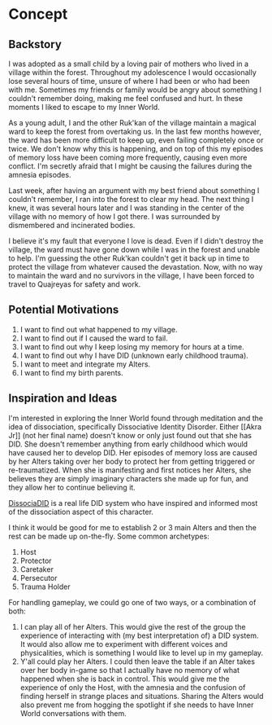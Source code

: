 # Concept

## Backstory

I was adopted as a small child by a loving pair of mothers who lived in a village within the forest. Throughout my adolescence I would occasionally lose several hours of time, unsure of where I had been or who had been with me. Sometimes my friends or family would be angry about something I couldn't remember doing, making me feel confused and hurt. In these moments I liked to escape to my Inner World. 

As a young adult, I and the other Ruk'kan of the village maintain a magical ward to keep the forest from overtaking us. In the last few months however, the ward has been more difficult to keep up, even failing completely once or twice. We don't know why this is happening, and on top of this my episodes of memory loss have been coming more frequently, causing even more conflict. I'm secretly afraid that I might be causing the failures during the amnesia episodes. 

Last week, after having an argument with my best friend about something I couldn't remember, I ran into the forest to clear my head. The next thing I knew, it was several hours later and I was standing in the center of the village with no memory of how I got there. I was surrounded by dismembered and incinerated bodies. 

I believe it's my fault that everyone I love is dead. Even if I didn't destroy the village, the ward must have gone down while I was in the forest and unable to help. I'm guessing the other Ruk'kan couldn't get it back up in time to protect the village from whatever caused the devastation. Now, with no way to maintain the ward and no survivors in the village, I have been forced to travel to Quajreyas for safety and work.

## Potential Motivations

1. I want to find out what happened to my village. 
2. I want to find out if I caused the ward to fail. 
3. I want to find out why I keep losing my memory for hours at a time.
4. I want to find out why I have DID (unknown early childhood trauma). 
5. I want to meet and integrate my Alters.
6. I want to find my birth parents. 

## Inspiration and Ideas

I'm interested in exploring the Inner World found through meditation and the idea of dissociation, specifically Dissociative Identity Disorder. Either [[Akra Jr]] (not her final name) doesn't know or only just found out that she has DID. She doesn't remember anything from early childhood which would have caused her to develop DID. Her episodes of memory loss are caused by her Alters taking over her body to protect her from getting triggered or re-traumatized. When she is manifesting and first notices her Alters, she believes they are simply imaginary characters she made up for fun, and they allow her to continue believing it. 

[DissociaDID](https://www.youtube.com/@DissociaDID) is a real life DID system who have inspired and informed most of the dissociation aspect of this character. 

I think it would be good for me to establish 2 or 3 main Alters and then the rest can be made up on-the-fly. Some common archetypes: 

1. Host
2. Protector
3. Caretaker
4. Persecutor
5. Trauma Holder

For handling gameplay, we could go one of two ways, or a combination of both:

1. I can play all of her Alters. This would give the rest of the group the experience of interacting with (my best interpretation of) a DID system. It would also allow me to experiment with different voices and physicalities, which is something I would like to level up in my gameplay. 
2. Y'all could play her Alters. I could then leave the table if an Alter takes over her body in-game so that I actually have no memory of what happened when she is back in control. This would give me the experience of only the Host, with the amnesia and the confusion of finding herself in strange places and situations. Sharing the Alters would also prevent me from hogging the spotlight if she needs to have Inner World conversations with them. 
